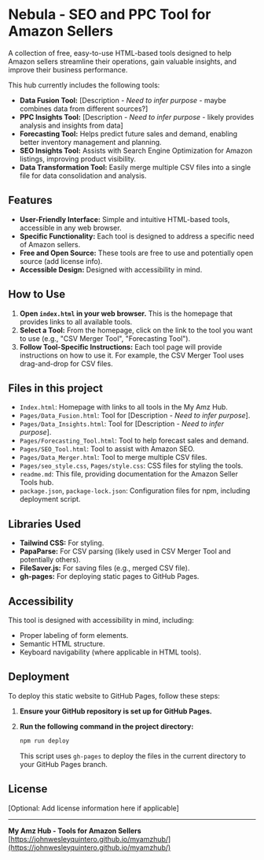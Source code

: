 # Nebula - SEO and PPC Tool for Amazon Sellers

A collection of free, easy-to-use HTML-based tools designed to help Amazon sellers streamline their operations, gain valuable insights, and improve their business performance.

This hub currently includes the following tools:

- **Data Fusion Tool:**  [Description -  *Need to infer purpose* - maybe combines data from different sources?]
- **PPC Insights Tool:** [Description - *Need to infer purpose* - likely provides analysis and insights from data]
- **Forecasting Tool:**  Helps predict future sales and demand, enabling better inventory management and planning.
- **SEO Insights Tool:**  Assists with Search Engine Optimization for Amazon listings, improving product visibility.
- **Data Transformation Tool:**  Easily merge multiple CSV files into a single file for data consolidation and analysis.

## Features

- **User-Friendly Interface:** Simple and intuitive HTML-based tools, accessible in any web browser.
- **Specific Functionality:** Each tool is designed to address a specific need of Amazon sellers.
- **Free and Open Source:**  These tools are free to use and potentially open source (add license info).
- **Accessible Design:** Designed with accessibility in mind.

## How to Use

1. **Open `index.html` in your web browser.** This is the homepage that provides links to all available tools.
2. **Select a Tool:** From the homepage, click on the link to the tool you want to use (e.g., "CSV Merger Tool", "Forecasting Tool").
3. **Follow Tool-Specific Instructions:** Each tool page will provide instructions on how to use it. For example, the CSV Merger Tool uses drag-and-drop for CSV files.

## Files in this project

- `Index.html`: Homepage with links to all tools in the My Amz Hub.
- `Pages/Data_Fusion.html`: Tool for [Description - *Need to infer purpose*].
- `Pages/Data_Insights.html`: Tool for [Description - *Need to infer purpose*].
- `Pages/Forecasting_Tool.html`: Tool to help forecast sales and demand.
- `Pages/SEO_Tool.html`: Tool to assist with Amazon SEO.
- `Pages/Data_Merger.html`: Tool to merge multiple CSV files.
- `Pages/seo_style.css`, `Pages/style.css`: CSS files for styling the tools.
- `readme.md`: This file, providing documentation for the Amazon Seller Tools hub.
- `package.json`, `package-lock.json`: Configuration files for npm, including deployment script.

## Libraries Used

- **Tailwind CSS:** For styling.
- **PapaParse:** For CSV parsing (likely used in CSV Merger Tool and potentially others).
- **FileSaver.js:** For saving files (e.g., merged CSV file).
- **gh-pages:** For deploying static pages to GitHub Pages.

## Accessibility

This tool is designed with accessibility in mind, including:

- Proper labeling of form elements.
- Semantic HTML structure.
- Keyboard navigability (where applicable in HTML tools).

## Deployment

To deploy this static website to GitHub Pages, follow these steps:

1. **Ensure your GitHub repository is set up for GitHub Pages.**
2. **Run the following command in the project directory:**

   ```bash
   npm run deploy
   ```

   This script uses `gh-pages` to deploy the files in the current directory to your GitHub Pages branch.

## License

[Optional: Add license information here if applicable]

---

**My Amz Hub - Tools for Amazon Sellers**
[https://johnwesleyquintero.github.io/myamzhub/](https://johnwesleyquintero.github.io/myamzhub/)
